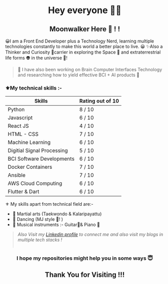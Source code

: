 <h1 align="center"> Hey everyone 🙋‍♂️</h1>

<h2 align="center">Moonwalker Here 🎩 ! ! 
</h2>

😀I am a Front End Developer plus a Technology Nerd, learning multiple technologies constantly to make this world a better place to live. 😀
✨Also a Thinker and Curiosity 🤔carrier in exploring the Space 🚀 and extraterrestrial life forms 👽 in the universe 🌌!

> 🎀 I have also been working on Brain Computer Interfaces Technology and researching how to yield effective BCI + AI products 🎀


### ⚜My technical skills :-


| Skills | Rating out of 10 |
| ------ | ---------------- |
| Python | 8 / 10 |
| Javascript | 6 / 10 |
| React JS | 4 / 10 |
| HTML - CSS | 7 / 10 |
| Machine Learning | 6 / 10 |
| Digitial Signal Processing | 5 / 10 |
| BCI Software Developments | 6 / 10 | 
| Docker Containers | 7 / 10 |
| Ansible | 7 / 10 |
| AWS Cloud Computing | 6 / 10 |
| Flutter & Dart | 6 / 10 |


 ⚜ My skills apart from technical field are:-
- 📌 Martial arts (Taekwondo & Kalaripayattu) 
- 📌 Dancing (MJ style 🎩! ) 
- 📌 Musical instruments :- Guitar🎸& Piano 🎹 


> *Also Visit my [Linkedin profile](https://www.linkedin.com/in/moonwalkerabhi/) to connect me and also visit my blogs in multiple tech stacks !*
<br><br>
<h3 align="center">I hope my repositories might help you in some ways 😇<h3>

<h2 align="center"> Thank You for Visiting !!! </h2>
